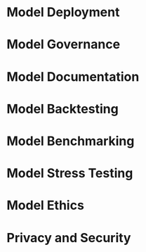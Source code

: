 # Model Deployment
# Model Governance
# Model Documentation
# Model Backtesting
# Model Benchmarking
# Model Stress Testing
# Model Ethics
# Privacy and Security